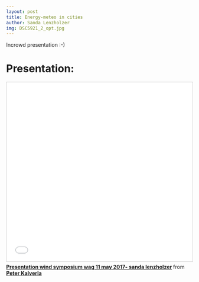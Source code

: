 ```yaml
---
layout: post
title: Energy-meteo in cities
author: Sanda Lenzholzer
img: DSC5921_2_opt.jpg
---
```


Incrowd presentation :-)

# Presentation:
<iframe src="//www.slideshare.net/slideshow/embed_code/key/ff04oD9hgc5F3f" width="595" height="485" frameborder="0" marginwidth="0" marginheight="0" scrolling="no" style="border:1px solid #CCC; border-width:1px; margin-bottom:5px; max-width: 100%;" allowfullscreen> </iframe> <div style="margin-bottom:5px"> <strong> <a href="//www.slideshare.net/PeterKalverla/presentation-wind-symposium-wag-11-may-2017-sanda-lenzholzer" title="Presentation wind symposium wag 11 may 2017- sanda lenzholzer" target="_blank">Presentation wind symposium wag 11 may 2017- sanda lenzholzer</a> </strong> from <strong><a target="_blank" href="https://www.slideshare.net/PeterKalverla">Peter Kalverla</a></strong> </div>
